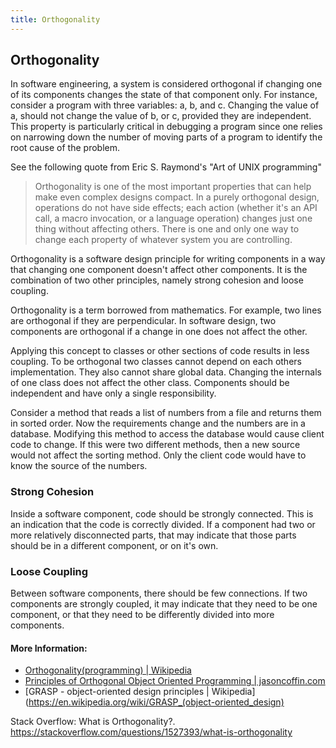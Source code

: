 ```yaml
---
title: Orthogonality
---
```


## Orthogonality

In software engineering, a system is considered orthogonal if changing one of its components changes the state of that component only. For instance, consider a program with three variables: a, b, and c. Changing the value of a, should not change the value of b, or c, provided they are independent. This property is particularly critical in debugging a program since one relies on narrowing down the number of moving parts of a program to identify the root cause of the problem.

See the following quote from Eric S. Raymond's "Art of UNIX programming"

> Orthogonality is one of the most important properties that can help make even complex designs compact. In a purely orthogonal design, operations do not have side effects; each action (whether it's an API call, a macro invocation, or a language operation) changes just one thing without affecting others. There is one and only one way to change each property of whatever system you are controlling.

Orthogonality is a software design principle for writing components in a way that changing one component doesn't affect other components. It is the combination of two other principles, namely strong cohesion and loose coupling.

Orthogonality is a term borrowed from mathematics.  For example, two lines are orthogonal if they are perpendicular.  In software design, two components are orthogonal if a change in one does not affect the other.

Applying this concept to classes or other sections of code results in less coupling.  To be orthogonal two classes cannot depend on each others implementation.  They also cannot share global data.  Changing the internals of one class does not affect the other class.  Components should be independent and have only a single responsibility. 

Consider a method that reads a list of numbers from a file and returns them in sorted order.  Now the requirements change and the numbers are in a database.  Modifying this method to access the database would cause client code to change.  If this were two different methods, then a new source would not affect the sorting method.  Only the client code would have to know the source of the numbers.

### Strong Cohesion

Inside a software component, code should be strongly connected. This is an indication that the code is correctly divided. If a component had two or more relatively disconnected parts, that may indicate that those parts should be in a different component, or on it's own.

### Loose Coupling

Between software components, there should be few connections. If two components are strongly coupled, it may indicate that they need to be one component, or that they need to be differently divided into more components.

#### More Information:
* [Orthogonality(programming) | Wikipedia](https://en.wikipedia.org/wiki/Orthogonality_(programming))
* [Principles of Orthogonal Object Oriented Programming | jasoncoffin.com](http://www.jasoncoffin.com/cohesion-and-coupling-principles-of-orthogonal-object-oriented-programming/)
* [GRASP - object-oriented design principles | Wikipedia](https://en.wikipedia.org/wiki/GRASP_(object-oriented_design)


Stack Overflow: What is Orthogonality?. https://stackoverflow.com/questions/1527393/what-is-orthogonality
